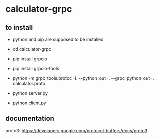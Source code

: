 # calculator-grpc

## to install

* python and pip are supposed to be installed

* cd calculator-grpc

* pip install grpcio

* pip install grpcio-tools

* python -m grpc_tools.protoc -I. --python_out=. --grpc_python_out=. calculator.proto

* python server.py

* python client.py

## documentation
proto3: https://developers.google.com/protocol-buffers/docs/proto3
